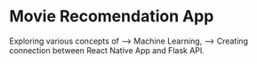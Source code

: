 # Movie Recomendation App

Exploring various concepts of 
  --> Machine Learning, 
  --> Creating connection between React Native App and Flask API.
